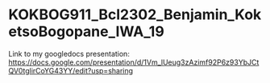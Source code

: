 # KOKBOG911_Bcl2302_Benjamin_KoketsoBogopane_IWA_19
 Link to my googledocs presentation: https://docs.google.com/presentation/d/1Vm_lUeug3zAzimf92P6z93YbJCtQV0tglirCoYG43YY/edit?usp=sharing
